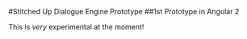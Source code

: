 #Stitched Up Dialogue Engine Prototype
##1st Prototype in Angular 2

This is *very* experimental at the moment!